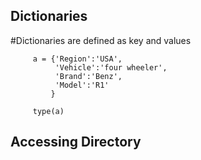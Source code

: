 ## Dictionaries
   #Dictionaries are defined as key and values
   
         a = {'Region':'USA',
              'Vehicle':'four wheeler',
              'Brand':'Benz',
              'Model':'R1'
             }
        
         type(a)

## Accessing Directory
        
